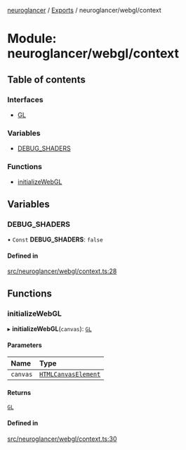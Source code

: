 [neuroglancer](../README.md) / [Exports](../modules.md) / neuroglancer/webgl/context

# Module: neuroglancer/webgl/context

## Table of contents

### Interfaces

- [GL](../interfaces/neuroglancer_webgl_context.GL.md)

### Variables

- [DEBUG\_SHADERS](neuroglancer_webgl_context.md#debug_shaders)

### Functions

- [initializeWebGL](neuroglancer_webgl_context.md#initializewebgl)

## Variables

### DEBUG\_SHADERS

• `Const` **DEBUG\_SHADERS**: ``false``

#### Defined in

[src/neuroglancer/webgl/context.ts:28](https://github.com/ActiveBrainAtlas2/neuroglancer/blob/91617476/src/neuroglancer/webgl/context.ts#L28)

## Functions

### initializeWebGL

▸ **initializeWebGL**(`canvas`): [`GL`](../interfaces/neuroglancer_webgl_context.GL.md)

#### Parameters

| Name | Type |
| :------ | :------ |
| `canvas` | [`HTMLCanvasElement`](main_module._internal_.md#htmlcanvaselement) |

#### Returns

[`GL`](../interfaces/neuroglancer_webgl_context.GL.md)

#### Defined in

[src/neuroglancer/webgl/context.ts:30](https://github.com/ActiveBrainAtlas2/neuroglancer/blob/91617476/src/neuroglancer/webgl/context.ts#L30)
